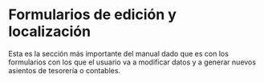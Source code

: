 # Formularios de edición y localización

Esta es la sección más importante del manual dado que es con los formularios con los que el usuario va a modificar datos y a generar nuevos asientos de tesorería o contables.
